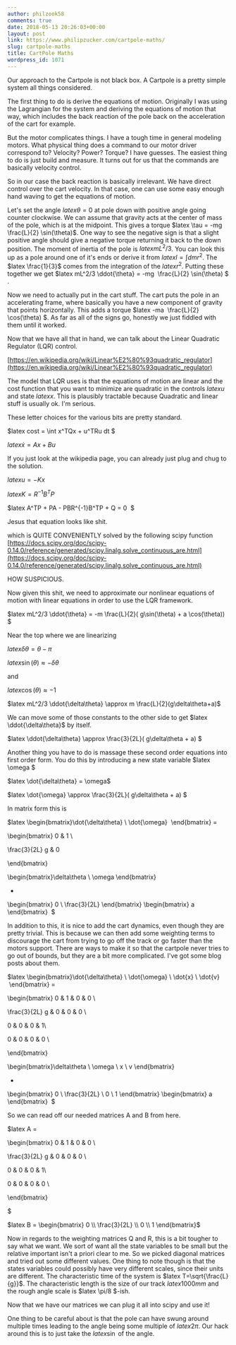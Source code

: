 ```yaml
---
author: philzook58
comments: true
date: 2018-05-13 20:26:03+00:00
layout: post
link: https://www.philipzucker.com/cartpole-maths/
slug: cartpole-maths
title: CartPole Maths
wordpress_id: 1071
---
```


Our approach to the Cartpole is not black box. A Cartpole is a pretty simple system all things considered.

The first thing to do is derive the equations of motion. Originally I was using the Lagrangian for the system and deriving the equations of motion that way, which includes the back reaction of the pole back on the acceleration of the cart for example.

But the motor complicates things. I have a tough time in general modeling motors. What physical thing does a command to our motor driver correspond to? Velocity? Power? Torque? I have guesses. The easiest thing to do is just build and measure. It turns out for us that the commands are basically velocity control.

So in our case the back reaction is basically irrelevant. We have direct control over the cart velocity. In that case, one can use some easy enough hand waving to get the equations of motion.

Let's set the angle $latex \theta = 0$ at pole down with positive angle going counter clockwise. We can assume that gravity acts at the center of mass of the pole, which is at the midpoint. This gives a torque $latex \tau = -mg \frac{L}{2} \sin(\theta)$. One way to see the negative sign is that a slight positive angle should give a negative torque returning it back to the down position. The moment of inertia of the pole is $latex mL^2/3$. You can look this up as a pole around one of it's ends or derive it from $latex I =\int dm r^2$. The $latex \frac{1}{3}$ comes from the integration of the $latex r^2$. Putting these together we get $latex mL^2/3 \ddot{\theta} = -mg  \frac{L}{2} \sin(\theta) $ .

Now we need to actually put in the cart stuff. The cart puts the pole in an accelerating frame, where basically you have a new component of gravity that points horizontally. This adds a torque $latex -ma  \frac{L}{2} \cos(\theta) $. As far as all of the signs go, honestly we just fiddled with them until it worked.

Now that we have all that in hand, we can talk about the Linear Quadratic Regulator (LQR) control.

[https://en.wikipedia.org/wiki/Linear%E2%80%93quadratic_regulator](https://en.wikipedia.org/wiki/Linear%E2%80%93quadratic_regulator)

The model that LQR uses is that the equations of motion are linear and the cost function that you want to minimize are quadratic in the controls $latex u$ and state $latex x$. This is plausibly tractable because Quadratic and linear stuff is usually ok. I'm serious.

These letter choices for the various bits are pretty standard.

$latex cost = \int x^TQx + u^TRu dt $

$latex \dot{x}=Ax+Bu$

If you just look at the wikipedia page, you can already just plug and chug to the solution.

$latex u = -Kx$

$latex K= R^{-1} B^T P$

$latex A^TP + PA - PBR^{-1}B^TP + Q = 0  $

Jesus that equation looks like shit.

which is QUITE CONVENIENTLY solved by the following scipy function [https://docs.scipy.org/doc/scipy-0.14.0/reference/generated/scipy.linalg.solve_continuous_are.html](https://docs.scipy.org/doc/scipy-0.14.0/reference/generated/scipy.linalg.solve_continuous_are.html)

HOW SUSPICIOUS.



Now given this shit, we need to approximate our nonlinear equations of motion with linear equations in order to use the LQR framework.

$latex mL^2/3 \ddot{\theta} = -m \frac{L}{2}( g\sin(\theta) + a \cos(\theta)) $

Near the top where we are linearizing

$latex \delta\theta = \theta - \pi$

$latex \sin(\theta)\approx-\delta\theta$

and

$latex \cos(\theta)\approx-1$

$latex mL^2/3 \ddot{\delta\theta} \approx m \frac{L}{2}(g\delta\theta+a)$

We can move some of those constants to the other side to get $latex \ddot{\delta\theta}$ by itself.

$latex \ddot{\delta\theta} \approx \frac{3}{2L}( g\delta\theta + a) $

Another thing you have to do is massage these second order equations into first order form. You do this by introducing a new state variable $latex \omega $

$latex \dot{\delta\theta} = \omega$

$latex \dot{\omega} \approx \frac{3}{2L}( g\delta\theta + a) $

In matrix form this is

$latex \begin{bmatrix}\dot{\delta\theta} \\ \dot{\omega}  \end{bmatrix} =

\begin{bmatrix} 0 & 1 \\

\frac{3}{2L} g & 0

\end{bmatrix}

\begin{bmatrix}\delta\theta \\ \omega \end{bmatrix}

+

\begin{bmatrix} 0 \\ \frac{3}{2L} \end{bmatrix} \begin{bmatrix} a \end{bmatrix}  $

In addition to this, it is nice to add the cart dynamics, even though they are pretty trivial. This is because we can then add some weighting terms to discourage the cart from trying to go off the track or go faster than the motors support. There are ways to make it so that the cartpole never tries to go out of bounds, but they are a bit more complicated. I've got some blog posts about them.

$latex \begin{bmatrix}\dot{\delta\theta} \\ \dot{\omega} \\ \dot{x} \\ \dot{v}  \end{bmatrix} =

\begin{bmatrix} 0 & 1 & 0 & 0 \\

\frac{3}{2L} g & 0 & 0 & 0 \\

0 & 0 & 0 & 1\\

0 & 0 & 0 & 0 \\

\end{bmatrix}

\begin{bmatrix}\delta\theta \\ \omega \\ x \\ v \end{bmatrix}

+

\begin{bmatrix} 0 \\ \frac{3}{2L} \\ 0 \\ 1 \end{bmatrix} \begin{bmatrix} a \end{bmatrix}  $

So we can read off our needed matrices A and B from here.

$latex A =

\begin{bmatrix} 0 & 1 & 0 & 0 \\

\frac{3}{2L} g & 0 & 0 & 0 \\

0 & 0 & 0 & 1\\

0 & 0 & 0 & 0 \\

\end{bmatrix}

$

$latex B = \begin{bmatrix} 0 \\ \frac{3}{2L} \\ 0 \\ 1 \end{bmatrix}$

Now in regards to the weighting matrices Q and R, this is a bit tougher to say what we want. We sort of want all the state variables to be small but the relative important isn't a priori clear to me. So we picked diagonal matrices and tried out some different values. One thing to note though is that the states variables could possibly have very different scales, since their units are different. The characteristic time of the system is $latex T=\sqrt{\frac{L}{g}}$. The characteristic length is the size of our track $latex 1000mm$ and the rough angle scale is $latex \pi/8 $-ish.

Now that we have our matrices we can plug it all into scipy and use it!

One thing to be careful about is that the pole can have swung around multiple times leading to the angle being some multiple of $latex 2\pi$. Our hack around this is to just take the $latex \sin$ of the angle.








